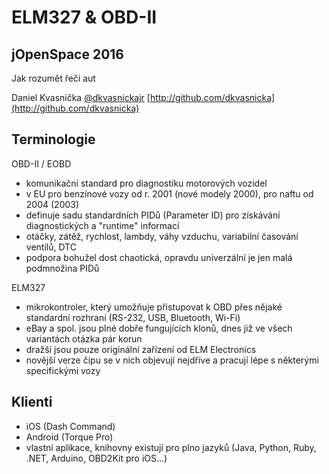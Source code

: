 # ELM327 & OBD-II
## jOpenSpace 2016

Jak rozumět řeči aut

Daniel Kvasnička 
[@dkvasnickajr](https://twitter.com/dkvasnickajr)
[http://github.com/dkvasnicka](http://github.com/dkvasnicka)


## Terminologie

OBD-II / EOBD 

* komunikační standard pro diagnostiku motorových vozidel
* v EU pro benzínové vozy od r. 2001 (nové modely 2000), pro naftu od 2004 (2003)
* definuje sadu standardních PIDů (Parameter ID) pro získávání diagnostických a "runtime" informací
* otáčky, zátěž, rychlost, lambdy, váhy vzduchu, variabilní časování ventilů, DTC
* podpora bohužel dost chaotická, opravdu univerzální je jen malá podmnožina PIDů

ELM327

* mikrokontroler, který umožňuje přistupovat k OBD přes nějaké standardní rozhraní (RS-232, USB, Bluetooth, Wi-Fi)
* eBay a spol. jsou plné dobře fungujících klonů, dnes již ve všech variantách otázka pár korun
* dražší jsou pouze originální zařízení od ELM Electronics
* novější verze čipu se v nich objevují nejdříve a pracují lépe s některými specifickými vozy


## Klienti

* iOS (Dash Command)
* Android (Torque Pro)
* vlastní aplikace, knihovny existují pro plno jazyků (Java, Python, Ruby, .NET, Arduino, OBD2Kit pro iOS...)
